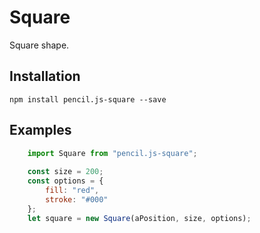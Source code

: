 # Square

Square shape.


## Installation

    npm install pencil.js-square --save


## Examples

```js
    import Square from "pencil.js-square";
    
    const size = 200;
    const options = {
        fill: "red",
        stroke: "#000"
    };
    let square = new Square(aPosition, size, options);
```
